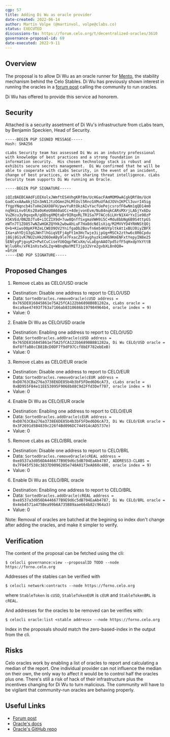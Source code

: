 ```yaml
---
cgp: 57
title: Adding Di Wu as oracle provider
date-created: 2022-06-14
author: Martin Volpe (@martinvol, volpe@clabs.co)
status: EXECUTED
discussions-to: https://forum.celo.org/t/decentralized-oracles/3610
governance-proposal-id: 69
date-executed: 2022-9-11
---
```

## Overview

The proposal is to allow Di Wu as an oracle runner for [Mento](https://docs.celo.org/celo-codebase/protocol/stability/doto#what-is-mento), the stability mechanism behind the Celo Stables. Di Wu has previously shown interest in running the oracles in a [forum post](https://forum.celo.org/t/decentralized-oracles/3610/2) calling the community to run oracles.

Di Wu has offered to provide this service ad honorem.

## Security

Attached is a security assetment of Di Wu's infrastructure from cLabs team, by Benjamin Speckien, Head of Security.

```
-----BEGIN PGP SIGNED MESSAGE-----
Hash: SHA256

cLabs Security team has assessed Di Wu as an industry professional with knowledge of best practices and a strong foundation in information security.  His chosen technology stack is robust and exhibits secure secrets management.  Di Wu confirmed that he will be able to cooperate with cLabs Security, in the event of an incident, change of best practices, or with sharing threat intelligence. cLabs Security team supports Di Wu running an Oracle.

-----BEGIN PGP SIGNATURE-----

iQIzBAEBCAAdFiEEXolxJWmftES4VhgKRf8m/UcHGacFAmMOM9wACgkQRf8m/UcH
GadCxxAAwAkjSIn3mN1JtzOGmn2hLMtUsl5RncGXMuUfAdJOVnIKPCl3uvrI45ig
fYgpYNqncb4sTxHe2AXO8FH/pwvYuRtOkzAIvYacfUePejcsrofF6wNm1qQD14m0
nq9HiLnv0lKs20a0oKeU0A60aUCc+4dejvonEvm/Nu84nqkCARsMXrjLAbjYx6Du
VuZKcu3y9qxqxR/gODsgXMQtaDr9IRqxRLTR1Sa7P7ACc6iLHrN1X4rYxIie98zP
X5KVEd/0N2DJTu0+iICZIX9d+7uw8QnffSxgmaVWH9i5C+Mdu8bbNg6B9S4ttpGS
eWTn7T1ZO857wNZwHGKZQYHk2wbwAhLuF7Ha8dcNd1sXiq/M2MVVYD4YRHNStQOj
O+b+KiwsO0pKFRZeLCWEO9OV2YnifgaDb2Bovfn6m54KUYpltkAt1xBUJ0iyZBFX
IXa+ahYDjG3gGJWnTlhGiqVEFj4gFt1m3HcTwje3ijpUg+MSCk2zthw6c8R6Cpdu
j8Gj8G1vK7NU2sHk2O6OeABy9le7FxacZ5FayghyzkimHG9KmENFxtYepyIN8e25
SENtygPjguyK2+PwtCuCiseYU6QqpfWCuXm/vLaEgnAAO7pd5zfF5qHxdpYkYttB
Wjlu6Rv/xFK1nXstw5LZq+W8nqNaYMITJjp32Vre2gvbXL8n0Q0=
=bYzH
-----END PGP SIGNATURE-----
```

## Proposed Changes

1. Remove cLabs as CELO/USD oracle
  - Destination: Disable one address to report to CELO/USD
  - Data: `SortedOracles.removeOracle(cUSD address = 0x765DE816845861e75A25fCA122bb6898B8B1282a, cLabs oracle = 0xca9ae47493f763a7166ab8310686b197984964b4, oracle index = 9)`
  - Value: 0
2. Enable Di Wu as CELO/USD oracle
  - Destination: Enabling one address to report to CELO/USD
  - Data: `SortedOracles.addOracle(cUSD address = 0x765DE816845861e75A25fCA122bb6898B8B1282a, Di Wu CELO/USD oracle = 0xF8ffaB8cCB81BcD0DF7f9dF97Ccf8bEF782ebEeB)`
  - Value: 0
3. Remove cLabs as CELO/EUR oracle
  - Destination: Disable one address to report to CELO/EUR
  - Data: `SortedOracles.removeOracle(cEUR address = 0xD8763CBa276a3738E6DE85b4b3bF5FDed6D6cA73, cLabs oracle = 0xBD955F84e11EE53095F9068b88C9d2Ffd3Def707, oracle index = 9)`
  - Value: 0
4. Enable Di Wu as CELO/EUR oracle
  - Destination: Enabling one address to report to CELO/EUR
  - Data: `SortedOracles.addOracle(cEUR address = 0xD8763CBa276a3738E6DE85b4b3bF5FDed6D6cA73, Di Wu CELO/EUR oracle = 0x3F2691d5B4839c226f4Bd096DC744914cAD5737e)`
  - Value: 0
5. Remove cLabs as CELO/BRL oracle
  - Destination: Disable one address to report to CELO/BRL
  - Data: `SortedOracles.removeOracle(cREAL address = 0xe8537a3d056DA446677B9E9d6c5dB704EaAb4787, ADDRESS3-CLABS = 0x7F045f538c3837D9096205e740A0173eA860c400, oracle index = 9)`
  - Value: 0
6. Enable Di Wu as CELO/BRL oracle
  - Destination: Enabling one address to report to CELO/BRL
  - Data: `SortedOracles.addOracle(cREAL address = 0xe8537a3d056DA446677B9E9d6c5dB704EaAb4787, Di Wu CELO/BRL oracle = 0x4eb4571a475Bea99b6A735B89aae664b82c964a3)`
  - Value: 0

Note: Removal of oracles are batched at the begining so index don't change after adding the oracles, and make it simpler to verify.
## Verification

The content of the proposal can be fetched using the cli:

`$ celocli governance:view --proposalID TODO --node https://forno.celo.org`

Addresses of the stables can be verified with

`$ celocli network:contracts --node https://forno.celo.org`

where `StableToken` is `cUSD`, `StableTokenEUR` is `cEUR` and `StableTokenBRL` is `cREAL`.

And addresses for the oracles to be removed can be verifies with:

`$ celocli oracle:list <stable address> --node https://forno.celo.org`

Index in the proposals should match the zero-based-index in the output from the cli.

## Risks

Celo oracles work by enabling a list of oracles to report and calculating a median of the report. One individual provider can not influence the median on their own, the only way to affect it would be to control half the oracles plus one.
There's still a risk of hack of their infrastructure plus the incentives changing for Di Wu to turn malicious. The community will have to be vigilant that community-run oracles are behaving properly.

## Useful Links
- [Forum post](https://forum.celo.org/t/decentralized-oracles/3610/2)
- [Oracle's docs](https://docs.celo.org/celo-codebase/protocol/stability/oracles)
- [Oracle's GitHub repo](https://github.com/celo-org/celo-oracle)
